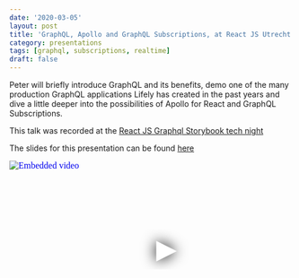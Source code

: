```yaml
---
date: '2020-03-05'
layout: post
title: 'GraphQL, Apollo and GraphQL Subscriptions, at React JS Utrecht meetup'
category: presentations
tags: [graphql, subscriptions, realtime]
draft: false
---
```


Peter will briefly introduce GraphQL and its benefits, demo one of the many production GraphQL applications Lifely has created in the past years and dive a little deeper into the possibilities of Apollo for React and GraphQL Subscriptions.

This talk was recorded at the [React JS Graphql Storybook tech night](https://www.meetup.com/React-js-Utrecht/events/268456966/)

The slides for this presentation can be found [here](https://peterpeerdeman.github.io/graphql-apollo)

<iframe
  width="560"
  height="315"
  src="https://www.youtube.com/embed/uOvHB_m_0Jw"
  srcdoc="<style>*{padding:0;margin:0;overflow:hidden}html,body{height:100%}img,span{position:absolute;width:100%;top:0;bottom:0;margin:auto}span{height:1.5em;text-align:center;font:48px/1.5 sans-serif;color:white;text-shadow:0 0 0.5em black}</style><a href=https://www.youtube.com/embed/uOvHB_m_0Jw?autoplay=1><img src=https://img.youtube.com/vi/uOvHB_m_0Jw/hqdefault.jpg alt='Embedded video'><span>▶</span></a>"
  frameborder="0"
  allow="accelerometer; autoplay; encrypted-media; gyroscope; picture-in-picture"
  allowfullscreen
  title="Embedded video"
></iframe>
